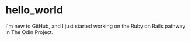 # hello_world
I'm new to GitHub, and I just started working on the Ruby on Rails pathway in The Odin Project.
